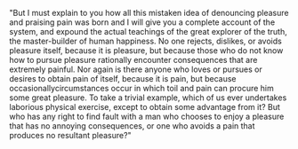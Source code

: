 "But I must explain to you how all this mistaken idea of
denouncing pleasure and praising pain was born and I will give
you a complete account of the system, and expound the actual teachings
of the great explorer of the truth, the master-builder of human
happiness. No one rejects, dislikes, or avoids pleasure itself,
because it is pleasure, but because those who do not know how to
pursue pleasure rationally encounter consequences that are extremely
painful. Nor again is there anyone who loves or pursues or desires to
obtain pain of itself, because it is pain, but because
occasionallycircumstances occur in which toil and pain can procure
him some great pleasure. To take a trivial example, which of us ever
undertakes laborious physical exercise, except to obtain some
advantage from it? But who has any right to find fault with a man
who chooses to enjoy a pleasure that has no annoying consequences,
or one who avoids a pain that produces no resultant pleasure?"